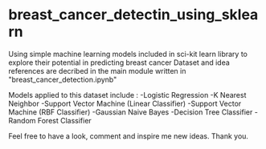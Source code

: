 # breast_cancer_detectin_using_sklearn
Using simple machine learning models included in sci-kit learn library to explore their potential in predicting breast cancer
Dataset and idea references are decribed in the main module written in "breast_cancer_detection.ipynb" 

Models applied to this dataset include : 
-Logistic Regression
-K Nearest Neighbor
-Support Vector Machine (Linear Classifier)
-Support Vector Machine (RBF Classifier)
-Gaussian Naive Bayes
-Decision Tree Classifier
-Random Forest Classifier

Feel free to have a look, comment and inspire me new ideas. Thank you.
